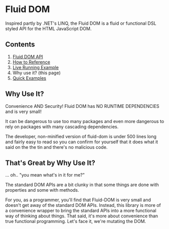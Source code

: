 # Fluid DOM

Inspired partly by .NET's LINQ, the Fluid DOM is a fluid
or functional DSL styled API for the HTML JavaScript DOM.

## Contents

1. [Fluid DOM API](./API.md)
2. [How to Reference](./How-to-reference.md)
3. [Live Running Example](./live/example-01.html)
4. Why use it? (this page)
5. [Quick Examples](./Quick-Examples.md)

## Why Use It?

Convenience AND Security!
Fluid DOM has NO RUNTIME DEPENDENCIES and is very small!

It can be dangerous to use too many packages and even more
dangerous to rely on packages with many cascading dependencies.

The developer, non-minified version of fluid-dom is under 500 lines
long and fairly easy to read so you can confirm for yourself that
it does what it said on the the tin and there's no malicious code.

## That's Great by Why Use It?

... oh.. "you mean what's in it for me?"

The standard DOM APIs are a bit clunky in that some things
are done with properties and some with methods.

For you, as a programmer, you'll find that 
Fluid-DOM is very small and doesn't get away of the standard DOM APIs.
Instead, this library is more of a convenience wrapper to
bring the standard APIs into a more functional way of thinking
about things. That said, it's more about convenience than true
functional programming. Let's face it, we're mutating the DOM.

